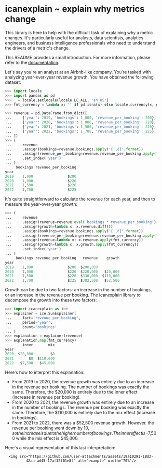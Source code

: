 # icanexplain ~ explain why metrics change

This library is here to help with the difficult task of explaining why a metric changes. It's particularly useful for analysts, data scientists, analytics engineers, and business intelligence professionals who need to understand the drivers of a metric's change.

This README provides a small introduction. For more information, please refer to the [documentation](https://carbonfact.github.io/icanexplain).

Let's say you're an analyst at an Airbnb-like company. You're tasked with analyzing year-over-year revenue growth. You have obtained the following dataset:

```py
>>> import locale
>>> import pandas as pd
>>> _ = locale.setlocale(locale.LC_ALL, 'en_US')
>>> fmt_currency = lambda x: '' if pd.isna(x) else locale.currency(x, grouping=True)[:-3]

>>> revenue = pd.DataFrame.from_dict([
...     {'year': 2019, 'bookings': 1_000, 'revenue_per_booking': 200},
...     {'year': 2020, 'bookings': 1_000, 'revenue_per_booking': 220},
...     {'year': 2021, 'bookings': 1_500, 'revenue_per_booking': 220},
...     {'year': 2022, 'bookings': 1_700, 'revenue_per_booking': 225},
... ])
>>> (
...     revenue
...     .assign(bookings=revenue.bookings.apply('{:,d}'.format))
...     .assign(revenue_per_booking=revenue.revenue_per_booking.apply(fmt_currency))
...     .set_index('year')
... )
     bookings revenue_per_booking
year
2019    1,000                $200
2020    1,000                $220
2021    1,500                $220
2022    1,700                $225

```

It's quite straightforward to calculate the revenue for each year, and then to measure the year-over-year growth:

```py
>>> (
...     revenue
...     .assign(revenue=revenue.eval('bookings * revenue_per_booking'))
...     .assign(growth=lambda x: x.revenue.diff())
...     .assign(bookings=revenue.bookings.apply('{:,d}'.format))
...     .assign(revenue_per_booking=revenue.revenue_per_booking.apply(fmt_currency))
...     .assign(revenue=lambda x: x.revenue.apply(fmt_currency))
...     .assign(growth=lambda x: x.growth.apply(fmt_currency))
...     .set_index('year')
... )
     bookings revenue_per_booking   revenue    growth
year
2019    1,000                $200  $200,000
2020    1,000                $220  $220,000   $20,000
2021    1,500                $220  $330,000  $110,000
2022    1,700                $225  $382,500   $52,500

```

Growth can be due to two factors: an increase in the number of bookings, or an increase in the revenue per booking. The icanexplain library to decompose the growth into these two factors:

```py
>>> import icanexplain as ice
>>> explainer = ice.SumExplainer(
...     fact='revenue_per_booking',
...     period='year',
...     count='bookings'
... )
>>> explanation = explainer(revenue)
>>> explanation.map(fmt_currency)
        inner       mix
year
2020  $20,000        $0
2021       $0  $110,000
2022   $7,500   $45,000

```

Here's how to interpret this explanation:

- From 2019 to 2020, the revenue growth was entirely due to an increase in the revenue per booking. The number of bookings was exactly the same. Therefore, the $20,000 is entirely due to the inner effect (increase in revenue per booking).
- From 2020 to 2021, the revenue growth was entirely due to an increase in the number of bookings. The revenue per booking was exactly the same. Therefore, the $110,000 is entirely due to the mix effect (increase in bookings).
- From 2021 to 2022, there was a $52,500 revenue growth. However, the revenue per booking went down by $10, so the increase is due to the higher number of bookings. The inner effect is -$7,500 while the mix effect is $45,000.

Here's a visual representation of this last interpretation:

<div align="center">

    <img src="https://github.com/user-attachments/assets/19a10291-18d3-42aa-ad45-17af32f01e8f" alt="example" width="70%"/>
</div>
